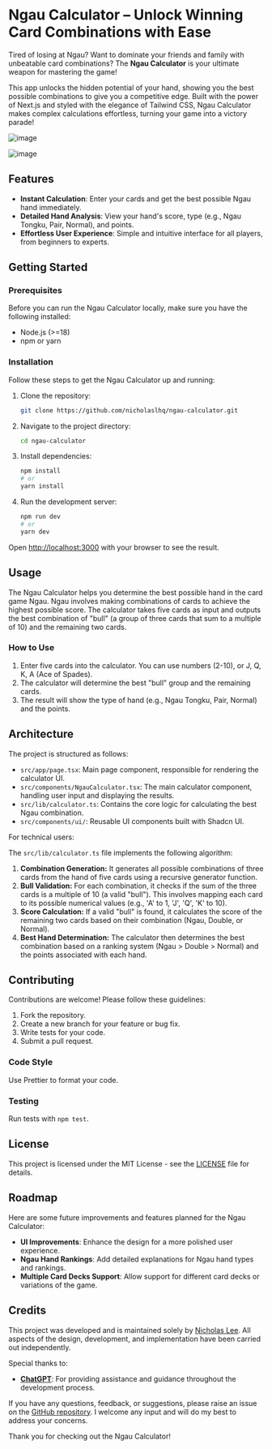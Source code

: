 # Ngau Calculator – Unlock Winning Card Combinations with Ease

Tired of losing at Ngau? Want to dominate your friends and family with unbeatable card combinations? The **Ngau Calculator** is your ultimate weapon for mastering the game!

This app unlocks the hidden potential of your hand, showing you the best possible combinations to give you a competitive edge. Built with the power of Next.js and styled with the elegance of Tailwind CSS, Ngau Calculator makes complex calculations effortless, turning your game into a victory parade!

![image](https://github.com/user-attachments/assets/2b39d2cb-c713-4bbf-a0c1-55e68ebe1dba)

![image](https://github.com/user-attachments/assets/87739052-acef-4ebf-9378-bdd2c17a25ea)

## Features

-   **Instant Calculation**: Enter your cards and get the best possible Ngau hand immediately.
-   **Detailed Hand Analysis**: View your hand's score, type (e.g., Ngau Tongku, Pair, Normal), and points.
-   **Effortless User Experience**: Simple and intuitive interface for all players, from beginners to experts.

## Getting Started

### Prerequisites

Before you can run the Ngau Calculator locally, make sure you have the following installed:

-   Node.js (>=18)
-   npm or yarn

### Installation

Follow these steps to get the Ngau Calculator up and running:

1.  Clone the repository:

    ```bash
    git clone https://github.com/nicholaslhq/ngau-calculator.git
    ```

2.  Navigate to the project directory:

    ```bash
    cd ngau-calculator
    ```

3.  Install dependencies:

    ```bash
    npm install
    # or
    yarn install
    ```

4.  Run the development server:

    ```bash
    npm run dev
    # or
    yarn dev
    ```

Open [http://localhost:3000](http://localhost:3000) with your browser to see the result.

## Usage

The Ngau Calculator helps you determine the best possible hand in the card game Ngau. Ngau involves making combinations of cards to achieve the highest possible score. The calculator takes five cards as input and outputs the best combination of "bull" (a group of three cards that sum to a multiple of 10) and the remaining two cards.

### How to Use

1.  Enter five cards into the calculator. You can use numbers (2-10), or J, Q, K, A (Ace of Spades).
2.  The calculator will determine the best "bull" group and the remaining cards.
3.  The result will show the type of hand (e.g., Ngau Tongku, Pair, Normal) and the points.

## Architecture

The project is structured as follows:

-   `src/app/page.tsx`: Main page component, responsible for rendering the calculator UI.
-   `src/components/NgauCalculator.tsx`: The main calculator component, handling user input and displaying the results.
-   `src/lib/calculator.ts`: Contains the core logic for calculating the best Ngau combination.
-   `src/components/ui/`: Reusable UI components built with Shadcn UI.

For technical users:

The `src/lib/calculator.ts` file implements the following algorithm:

1.  **Combination Generation:** It generates all possible combinations of three cards from the hand of five cards using a recursive generator function.
2.  **Bull Validation:** For each combination, it checks if the sum of the three cards is a multiple of 10 (a valid "bull"). This involves mapping each card to its possible numerical values (e.g., 'A' to 1, 'J', 'Q', 'K' to 10).
3.  **Score Calculation:** If a valid "bull" is found, it calculates the score of the remaining two cards based on their combination (Ngau, Double, or Normal).
4.  **Best Hand Determination:** The calculator then determines the best combination based on a ranking system (Ngau > Double > Normal) and the points associated with each hand.

## Contributing

Contributions are welcome! Please follow these guidelines:

1.  Fork the repository.
2.  Create a new branch for your feature or bug fix.
3.  Write tests for your code.
4.  Submit a pull request.

### Code Style

Use Prettier to format your code.

### Testing

Run tests with `npm test`.

## License

This project is licensed under the MIT License - see the [LICENSE](LICENSE) file for details.

## Roadmap

Here are some future improvements and features planned for the Ngau Calculator:

-   **UI Improvements**: Enhance the design for a more polished user experience.
-   **Ngau Hand Rankings**: Add detailed explanations for Ngau hand types and rankings.
-   **Multiple Card Decks Support**: Allow support for different card decks or variations of the game.

## Credits

This project was developed and is maintained solely by [Nicholas Lee](https://github.com/nicholaslhq). All aspects of the design, development, and implementation have been carried out independently.

Special thanks to:

-   **[ChatGPT](https://chatgpt.com/)**: For providing assistance and guidance throughout the development process.

If you have any questions, feedback, or suggestions, please raise an issue on the [GitHub repository](https://github.com/nicholaslhq/ngau-calculator/issues). I welcome any input and will do my best to address your concerns.

Thank you for checking out the Ngau Calculator!

